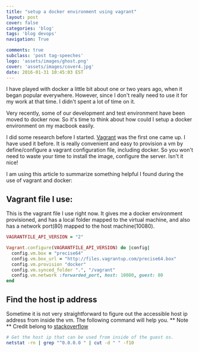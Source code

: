 ```yaml
---
title: "setup a docker environment using vagrant"
layout: post
cover: false
categories: 'blog'
tags: 'blog devops'
navigation: True

comments: true
subclass: 'post tag-speeches'
logo: 'assets/images/ghost.png'
cover: 'assets/images/cover4.jpg'
date: 2016-01-31 10:45:03 EST
---
```


I have played with docker a little bit about one or two years ago, when it began popular everywhere. However, since I don't really need to use it for my work at that time. I didn't spent a lot of time on it. 

Very recently, some of our development and test environment have been moved to docker now. So it's time to think about how could I setup a docker environment on my macbook easily.

I did some research before I started. [Vagrant](https://www.vagrantup.com/) was the first one came up. I have used it before. It is really convenient and easy to provision a vm by define/configure a vagrant configuration file, including docker. So you won't need to waste your time to install the image, configure the server. Isn't it nice!

I am using this article to summarize something helpful I found during the use of vagrant and docker:

## Vagrant file I use:
This is the vagrant file I use right now. It gives me a docker environment provisioned, and has a local folder mapped to the virtual machine, and also has a network port(80) mapped to the host machine(10080).

```ruby
VAGRANTFILE_API_VERSION = "2"

Vagrant.configure(VAGRANTFILE_API_VERSION) do |config|
  config.vm.box = "precise64"
  config.vm.box_url = "http://files.vagrantup.com/precise64.box"
  config.vm.provision "docker"
  config.vm.synced_folder ".", "/vagrant"
  config.vm.network :forwarded_port, host: 10080, guest: 80
end
```



## Find the host ip address
Sometime it is not very straightforward to figure out the accessible host ip address from inside the vm. The following command will help you. 
** Note **  Credit belong to [stackoverflow](www.stackoverflow.com)

```bash
# Get the host ip that can be used from inside of the guest os.
netstat -rn | grep "^0.0.0.0 " | cut -d " " -f10
```

